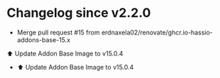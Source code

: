 # Changelog since v2.2.0
- Merge pull request #15 from erdnaxela02/renovate/ghcr.io-hassio-addons-base-15.x

⬆️ Update Addon Base Image to v15.0.4 
- ⬆️ Update Addon Base Image to v15.0.4 
